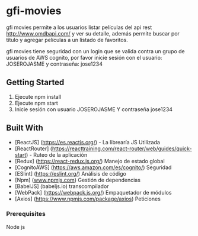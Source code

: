 # gfi-movies

gfi movies permite a los usuarios listar películas del api rest http://www.omdbapi.com/ y ver su detalle, además permite buscar por título y agregar películas a un listado de favoritos.

gfi movies tiene seguridad con un login que se valida contra un grupo de usuarios de AWS cognito, por favor inicie sesión con el usuario: JOSEROJASME y contraseña: jose1234

## Getting Started

1. Ejecute npm install
2. Ejecute npm start
3. Inicie sesión con usuario JOSEROJASME Y contraseña jose1234

## Built With
* [ReactJS] (https://es.reactjs.org/) - La librearía JS Utilizada
* [ReactRouter] (https://reacttraining.com/react-router/web/guides/quick-start) - Ruteo de la aplicación
* [Redux] (https://react-redux.js.org/) Manejo de estado global
* [CognitoAWS] (https://aws.amazon.com/es/cognito/) Seguridad
* [ESlint] (https://eslint.org/) Análisis de código
* [Npm] (www.npmjs.com) Gestión de dependencias
* [BabelJS] (babeljs.io) transcompilador
* [WebPack] (https://webpack.js.org/) Empaquetador de módulos
* [Axios] (https://www.npmjs.com/package/axios) Peticiones

### Prerequisites

Node js

